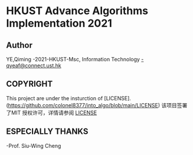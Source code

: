 # **HKUST Advance Algorithms Implementation 2021**
## Author
YE,Qiming
-2021-HKUST-Msc, Information Technology
-qyeaf@connect.ust.hk
## COPYRIGHT
This project are under the insturction of [LICENSE].(https://github.com/colonel8377/into_algo/blob/main/LICENSE)
该项目签署了MIT 授权许可，详情请参阅 [LICENSE](https://github.com/colonel8377/into_algo/blob/main/LICENSE)
## ESPECIALLY THANKS
-Prof. Siu-Wing Cheng
